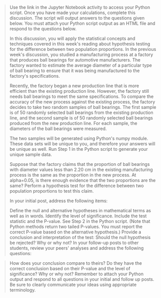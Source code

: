> Use the link in the Jupyter Notebook activity to access your Python script. Once you have made your calculations, complete this discussion. The script will output answers to the questions given below. You must attach your Python script output as an HTML file and respond to the questions below.
> 
> In this discussion, you will apply the statistical concepts and techniques covered in this week's reading about hypothesis testing for the difference between two population proportions. In the previous week's discussion, you studied a manufacturing process at a factory that produces ball bearings for automotive manufacturers. The factory wanted to estimate the average diameter of a particular type of ball bearing to ensure that it was being manufactured to the factory's specifications.
>
> Recently, the factory began a new production line that is more efficient than the existing production line. However, the factory still needs ball bearings to meet the same specifications. To compare the accuracy of the new process against the existing process, the factory decides to take two random samples of ball bearings. The first sample is of 50 randomly selected ball bearings from the existing production line, and the second sample is of 50 randomly selected ball bearings produced from the new production line. For each sample, the diameters of the ball bearings were measured.
> 
> The two samples will be generated using Python's numpy module. These data sets will be unique to you, and therefore your answers will be unique as well. Run Step 1 in the Python script to generate your unique sample data.
> 
> Suppose that the factory claims that the proportion of ball bearings with diameter values less than 2.20 cm in the existing manufacturing process is the same as the proportion in the new process. At alpha=0.05, is there enough evidence that the two proportions are the same? Perform a hypothesis test for the difference between two population proportions to test this claim.
>
> In your initial post, address the following items:
>
> Define the null and alternative hypotheses in mathematical terms as well as in words.
> Identify the level of significance.
> Include the test statistic and the P-value. See Step 2 in the Python script. (Note that Python methods return two tailed P-values. You must report the correct P-value based on the alternative hypothesis.)
> Provide a conclusion and interpretation of the test: Should the null hypothesis be rejected? Why or why not?
> In your follow-up posts to other students, review your peers' analyses and address the following questions:

> How does your conclusion compare to theirs?
> Do they have the correct conclusion based on their P-value and the level of significance? Why or why not?
> Remember to attach your Python output and respond to all questions in your initial and follow up posts. Be sure to clearly communicate your ideas using appropriate terminology.


